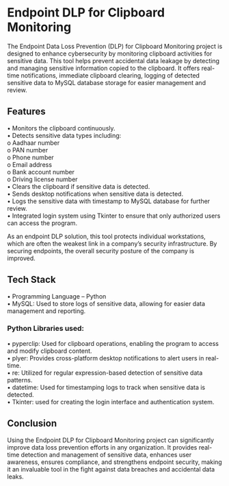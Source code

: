 # Endpoint DLP for Clipboard Monitoring

The Endpoint Data Loss Prevention (DLP) for Clipboard Monitoring project is designed to enhance cybersecurity by monitoring clipboard activities for sensitive data. This tool helps prevent accidental data leakage by detecting and managing sensitive information copied to the clipboard. It offers real-time notifications, immediate clipboard clearing, logging of detected sensitive data to MySQL database storage for easier management and review.

## Features
• Monitors the clipboard continuously.  
• Detects sensitive data types including:  
    o Aadhaar number  
    o PAN number  
    o Phone number  
    o Email address  
    o Bank account number  
    o Driving license number  
• Clears the clipboard if sensitive data is detected.  
• Sends desktop notifications when sensitive data is detected.  
• Logs the sensitive data with timestamp to MySQL database for further review.  
• Integrated login system using Tkinter to ensure that only authorized users can access the program.

As an endpoint DLP solution, this tool protects individual workstations, which are often the weakest link in a company’s security infrastructure. By securing endpoints, the overall security posture of the company is improved.


## Tech Stack
• Programming Language – Python  
• MySQL: Used to store logs of sensitive data, allowing for easier data management and reporting.

### Python Libraries used:
• pyperclip: Used for clipboard operations, enabling the program to access and modify clipboard content.  
• plyer: Provides cross-platform desktop notifications to alert users in real-time.  
• re: Utilized for regular expression-based detection of sensitive data patterns.  
• datetime: Used for timestamping logs to track when sensitive data is detected.  
• Tkinter: used for creating the login interface and authentication system.

## Conclusion
Using the Endpoint DLP for Clipboard Monitoring project can significantly improve data loss prevention efforts in any organization. It provides real-time detection and management of sensitive data, enhances user awareness, ensures compliance, and strengthens endpoint security, making it an invaluable tool in the fight against data breaches and accidental data leaks.
